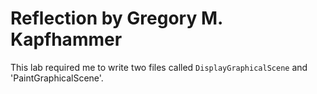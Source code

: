 # Reflection by Gregory M. Kapfhammer

This lab required me to write two files called `DisplayGraphicalScene` and 'PaintGraphicalScene'.
